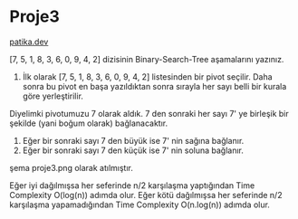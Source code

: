 # Proje3


[patika.dev](www.patika.dev)


[7, 5, 1, 8, 3, 6, 0, 9, 4, 2] dizisinin Binary-Search-Tree aşamalarını yazınız.


1. İlk olarak [7, 5, 1, 8, 3, 6, 0, 9, 4, 2] listesinden bir pivot seçilir. Daha sonra bu pivot en başa yazıldıktan sonra sırayla her sayı belli bir kurala göre yerleştirilir.

Diyelimki pivotumuzu 7 olarak aldık. 7 den sonraki her sayı 7' ye birleşik bir şekilde (yani boğum olarak) bağlanacaktır.
1. Eğer bir sonraki sayı 7 den büyük ise 7' nin sağına bağlanır.
2. Eğer bir sonraki sayı 7 den küçük ise 7' nin soluna bağlanır.

şema proje3.png olarak atılmıştır.


Eğer iyi dağılmışsa her seferinde n/2 karşılaşma yaptığından Time Complexity O(log(n)) adımda olur.
Eğer kötü dağılmışsa her seferinde n/2 karşılaşma yapamadığından Time Complexity O(n.log(n)) adımda olur.

